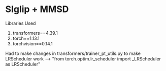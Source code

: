 # SIglip + MMSD

Libraries Used 
1. transformers==4.39.1
2. torch==1.13.1
3. torchvision==0.14.1


Had to make changes in transformers/trainer_pt_utils.py to make LRScheduler work --> "from torch.optim.lr_scheduler import _LRScheduler as LRScheduler"



